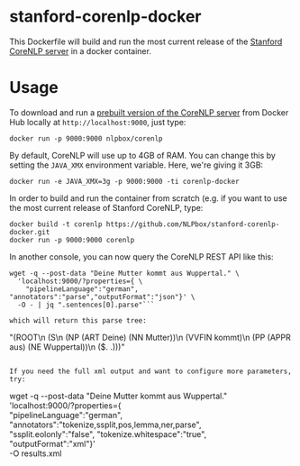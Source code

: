 stanford-corenlp-docker
=======================

This Dockerfile will build and run the most current release of the
[Stanford CoreNLP server](http://stanfordnlp.github.io/CoreNLP/corenlp-server.html) in a docker container.

Usage
=====

To download and run a [prebuilt version of the CoreNLP server](https://hub.docker.com/r/nlpbox/corenlp/)
from Docker Hub locally at ``http://localhost:9000``, just type:

```
docker run -p 9000:9000 nlpbox/corenlp
```

By default, CoreNLP will use up to 4GB of RAM. You can change this by setting
the `JAVA_XMX` environment variable. Here, we're giving it 3GB:

```
docker run -e JAVA_XMX=3g -p 9000:9000 -ti corenlp-docker
```


In order to build and run the container from scratch (e.g. if you want to use the most current release of Stanford CoreNLP, type:

```
docker build -t corenlp https://github.com/NLPbox/stanford-corenlp-docker.git
docker run -p 9000:9000 corenlp
```

In another console, you can now query the CoreNLP REST API like this:

```
wget -q --post-data "Deine Mutter kommt aus Wuppertal." \
  'localhost:9000/?properties={ \
    "pipelineLanguage":"german", "annotators":"parse","outputFormat":"json"}' \
  -O - | jq ".sentences[0].parse"```

which will return this parse tree:

```
"(ROOT\n  (S\n    (NP (ART Deine) (NN Mutter))\n    (VVFIN kommt)\n    (PP (APPR aus) (NE Wuppertal))\n    ($. .)))"
```

If you need the full xml output and want to configure more parameters, try:

```
wget -q --post-data "Deine Mutter kommt aus Wuppertal." \
  'localhost:9000/?properties={ \
    "pipelineLanguage":"german", \
    "annotators":"tokenize,ssplit,pos,lemma,ner,parse", \
    "ssplit.eolonly":"false", "tokenize.whitespace":"true", \
    "outputFormat":"xml"}' \
  -O results.xml
```
